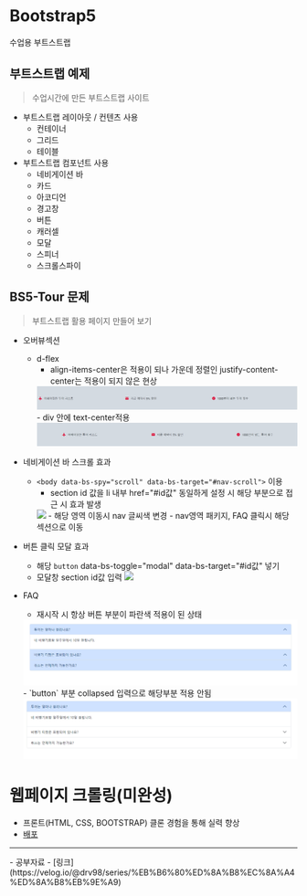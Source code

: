 # Bootstrap5
수업용 부트스트랩

## 부트스트랩 예제

> 수업시간에 만든 부트스트랩 사이트

- 부트스트랩 레이아웃 / 컨텐츠 사용
    - 컨테이너
    - 그리드
    - 테이블
- 부트스트랩 컴포넌트 사용
    - 네비게이션 바
    - 카드
    - 아코디언
    - 경고창
    - 버튼
    - 캐러셀
    - 모달
    - 스피너
    - 스크롤스파이

## BS5-Tour 문제
> 부트스트랩 활용 페이지 만들어 보기

- 오버뷰섹션
    - d-flex 
        - align-items-center은 적용이 되나 가운데 정렬인 justify-content-center는 적용이 되지 않은 현상
        <img src="img/center.png">
        - div 안에 text-center적용
        <img src="img/center2.png">

- 네비게이션 바 스크롤 효과
    - `<body data-bs-spy="scroll" data-bs-target="#nav-scroll">` 이용
        - section id 값을 li 내부 href="#id값" 동일하게 설정 시 해당 부분으로 접근 시 효과 발생 
        <img src="img/scroll.gif" width="730px">
        - 해당 영역 이동시 nav 글씨색 변경
        - nav영역 패키지, FAQ 클릭시 해당 섹션으로 이동

- 버튼 클릭 모달 효과
    - 해당 `button` data-bs-toggle="modal" data-bs-target="#id값" 넣기
    - 모달창 section id값 입력
        <img src="img/modal.gif" width="730px">

- FAQ
    - 재시작 시 항상 버튼 부분이 파란색 적용이 된 상태
    <img src="img/retry.png">
    - `button` 부분 collapsed 입력으로 해당부분 적용 안됨
    <img src="img/retry2.png">

# 웹페이지 크롤링(미완성)
- 프론트(HTML, CSS, BOOTSTRAP) 클론 경험을 통해 실력 향상
- [배포](https://ch9729.github.io/BootStrap-exam/)


<hr>
- 공부자료
    - [링크](https://velog.io/@drv98/series/%EB%B6%80%ED%8A%B8%EC%8A%A4%ED%8A%B8%EB%9E%A9)